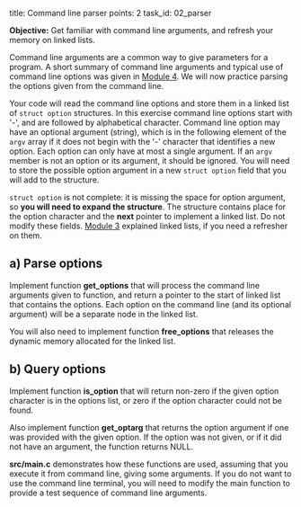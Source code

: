 title: Command line parser
points: 2
task_id: 02_parser

**Objective:** Get familiar with command line arguments, and refresh
your memory on linked lists.

Command line arguments are a common way to give parameters for a
program. A short summary of command line arguments and typical use of
command line options was given in [Module 4]. We will now practice
parsing the options given from the command line.

[Module 4]: ../Module_4/index.html#03_cmdline

Your code will read the command line options and store them in a
linked list of `struct option` structures. In this exercise command
line options start with '-', and are followed by alphabetical
character. Command line option may have an optional argument (string),
which is in the following element of the `argv` array if it does not
begin with the '-' character that identifies a new option. Each option can
only have at most a single argument. If an `argv` member is not an
option or its argument, it should be ignored. You will need to store
the possible option argument in a new `struct option` field that you
will add to the structure.

`struct option` is not complete: it is missing the space for option
argument, so **you will need to expand the structure**. The structure
contains place for the option character and the **next** pointer to
implement a linked list. Do not modify these fields. [Module 3]
explained linked lists, if you need a refresher on them.

[Module 3]: ../Module_3/index.html#06_linkedlist

## a) Parse options

Implement function **get_options** that will process the command line
arguments given to function, and return a pointer to the start of
linked list that contains the options. Each option on the command line
(and its optional argument) will be a separate node in the linked list.

You will also need to implement function **free_options** that
releases the dynamic memory allocated for the linked list.

## b) Query options

Implement function **is_option** that will return non-zero if the
given option character is in the options list, or zero if the option
character could not be found.

Also implement function **get_optarg** that returns the option
argument if one was provided with the given option. If the option was
not given, or if it did not have an argument, the function returns
NULL.

**src/main.c** demonstrates how these functions are used, assuming
that you execute it from command line, giving some arguments. If you
do not want to use the command line terminal, you will need to
modify the main function to provide a test sequence of command line
arguments.
